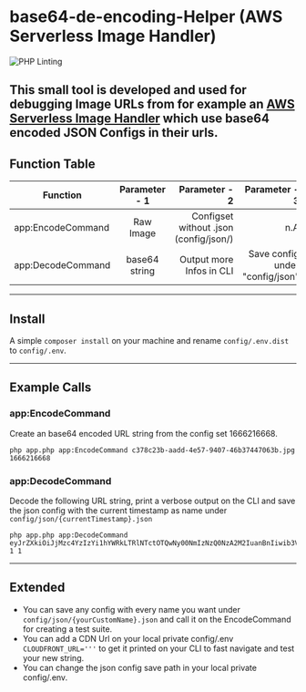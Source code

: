 # base64-de-encoding-Helper (AWS Serverless Image Handler)
![PHP Linting](https://github.com/Fanor51/base64-de-encoding-Helper/actions/workflows/ci.yaml/badge.svg)

This small tool is developed and used for debugging Image URLs from for example
an [AWS Serverless Image Handler](https://aws.amazon.com/de/solutions/implementations/serverless-image-handler/) which
use base64 encoded JSON Configs in their urls.
---
## Function Table

| Function        | Parameter - 1 | Parameter - 2 | Parameter - 3 |
| ------------- |:-------------:| -----:|-----:|
| app:EncodeCommand      | Raw Image | Configset without .json (config/json/) |n.A |
| app:DecodeCommand      | base64 string      |   Output more Infos in CLI |  Save config under "config/json"  |

---
## Install
A simple ``composer install`` on your machine and rename ``config/.env.dist`` to ``config/.env``.

---
## Example Calls

### app:EncodeCommand
Create an base64 encoded URL string from the config set 1666216668.
```
php app.php app:EncodeCommand c378c23b-aadd-4e57-9407-46b37447063b.jpg 1666216668 
```

### app:DecodeCommand
Decode the following URL string, print a verbose output on the CLI and save the json config with the current timestamp as name under ``config/json/{currentTimestamp}.json``
```
php app.php app:DecodeCommand eyJrZXkiOiJjMzc4YzIzYi1hYWRkLTRlNTctOTQwNy00NmIzNzQ0NzA2M2IuanBnIiwib3V0cHV0Rm9ybWF0IjoianBlZyIsImVkaXRzIjp7InJlc2l6ZSI6eyJ3aWR0aCI6NTIyLCJoZWlnaHQiOjM5MSwiZml0IjoiaW5zaWRlIn0sImpwZWciOnsicXVhbGl0eSI6OTV9fX0
1 1
```

---
## Extended
* You can save any config with every name you want under ``config/json/{yourCustomName}.json`` and call it on the EncodeCommand for creating a test suite.
* You can add a CDN Url on your local private config/.env ``CLOUDFRONT_URL='''`` to get it printed on your CLI to fast navigate and test your new string.
* You can change the json config save path in your local private config/.env.